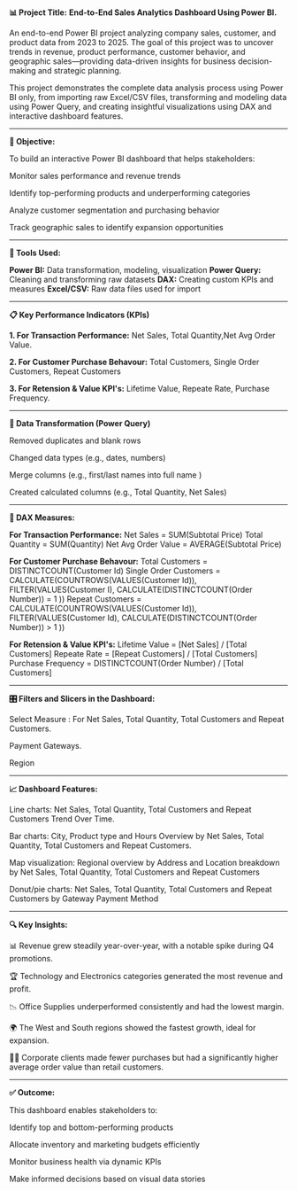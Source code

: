 **📊 Project Title:**
**End-to-End Sales Analytics Dashboard Using Power BI.**

An end-to-end Power BI project analyzing company sales, customer, and product data from 2023 to 2025. The goal of this project was to uncover trends in revenue, product performance, customer behavior, and geographic sales—providing data-driven insights for business decision-making and strategic planning.

This project demonstrates the complete data analysis process using Power BI only, from importing raw Excel/CSV files, transforming and modeling data using Power Query, and creating insightful visualizations using DAX and interactive dashboard features.

-----------------------------------------------------------------------------------------------------------------------------------------------------------------------------
**🎯 Objective:**

To build an interactive Power BI dashboard that helps stakeholders:

Monitor sales performance and revenue trends

Identify top-performing products and underperforming categories

Analyze customer segmentation and purchasing behavior

Track geographic sales to identify expansion opportunities


-----------------------------------------------------------------------------------------------------------------------------------------------------------------------------
**🧰 Tools Used:**

**Power BI:**	Data transformation, modeling, visualization
**Power Query:**	Cleaning and transforming raw datasets
**DAX:**	Creating custom KPIs and measures
**Excel/CSV:**	Raw data files used for import

-----------------------------------------------------------------------------------------------------------------------------------------------------------------------------
**📋 Key Performance Indicators (KPIs)**

**1. For Transaction Performance:** Net Sales, Total Quantity,Net Avg Order Value.

**2. For Customer Purchase Behavour:**  Total Customers, Single Order Customers, Repeat Customers 

**3. For Retension & Value KPI's:**  Lifetime Value, Repeate Rate, Purchase Frequency.

-----------------------------------------------------------------------------------------------------------------------------------------------------------------------------
**🧼 Data Transformation (Power Query)**

Removed duplicates and blank rows

Changed data types (e.g., dates, numbers)

Merge columns (e.g., first/last names into full name )

Created calculated columns (e.g., Total Quantity, Net Sales)

-----------------------------------------------------------------------------------------------------------------------------------------------------------------------------
**🧠 DAX Measures:**

**For Transaction Performance:**
Net Sales = SUM(Subtotal Price)
Total Quantity = SUM(Quantity)
Net Avg Order Value = AVERAGE(Subtotal Price)

**For Customer Purchase Behavour:**
Total Customers = DISTINCTCOUNT(Customer Id)
Single Order Customers = CALCULATE(COUNTROWS(VALUES(Customer Id)), FILTER(VALUES(Customer I), CALCULATE(DISTINCTCOUNT(Order Number)) = 1 ))
Repeat Customers = CALCULATE(COUNTROWS(VALUES(Customer Id)), FILTER(VALUES(Customer Id), CALCULATE(DISTINCTCOUNT(Order Number)) > 1 ))

**For Retension & Value KPI's:**
Lifetime Value = [Net Sales] / [Total Customers]
Repeate Rate = [Repeat Customers] / [Total Customers]
Purchase Frequency = DISTINCTCOUNT(Order Number) / [Total Customers]

-----------------------------------------------------------------------------------------------------------------------------------------------------------------------------
**🎛️ Filters and Slicers in the Dashboard:**

Select Measure : For Net Sales, Total Quantity, Total Customers and Repeat Customers.

Payment Gateways.

Region

-----------------------------------------------------------------------------------------------------------------------------------------------------------------------------
**📈 Dashboard Features:**

Line charts: Net Sales, Total Quantity, Total Customers and Repeat Customers Trend Over Time.

Bar charts: City, Product type and Hours Overview by Net Sales, Total Quantity, Total Customers and Repeat Customers.

Map visualization: Regional overview by Address and Location breakdown by Net Sales, Total Quantity, Total Customers and Repeat Customers

Donut/pie charts: Net Sales, Total Quantity, Total Customers and Repeat Customers by Gateway Payment Method

-----------------------------------------------------------------------------------------------------------------------------------------------------------------------------
**🔍 Key Insights:**

📊 Revenue grew steadily year-over-year, with a notable spike during Q4 promotions.

🏆 Technology and Electronics categories generated the most revenue and profit.

📉 Office Supplies underperformed consistently and had the lowest margin.

🌍 The West and South regions showed the fastest growth, ideal for expansion.

🧑‍💼 Corporate clients made fewer purchases but had a significantly higher average order value than retail customers.

-----------------------------------------------------------------------------------------------------------------------------------------------------------------------------
**✅ Outcome:**

This dashboard enables stakeholders to:

Identify top and bottom-performing products

Allocate inventory and marketing budgets efficiently

Monitor business health via dynamic KPIs

Make informed decisions based on visual data stories
